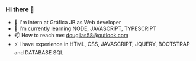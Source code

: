 ### Hi there 👋

- 🔭 I'm intern at Gráfica JB as Web developer
- 🌱 I’m currently learning NODE, JAVASCRIPT, TYPESCRIPT
- 📫 How to reach me: dougllas58@outlook.com
- ⚡ I have experience in HTML, CSS, JAVASCRIPT, JQUERY, BOOTSTRAP and DATABASE SQL
